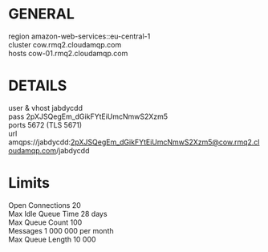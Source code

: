 # GENERAL
region 			amazon-web-services::eu-central-1  
cluster			cow.rmq2.cloudamqp.com  
hosts			cow-01.rmq2.cloudamqp.com

# DETAILS
user & vhost	jabdycdd  
pass			2pXJSQegEm_dGikFYtEiUmcNmwS2Xzm5  
ports			5672  (TLS 5671)  
url				amqps://jabdycdd:2pXJSQegEm_dGikFYtEiUmcNmwS2Xzm5@cow.rmq2.cloudamqp.com/jabdycdd

# Limits
Open Connections 		20  
Max Idle Queue Time 	28 days  
Max Queue Count 		100  
Messages 				1 000 000 per month  
Max Queue Length 		10 000  